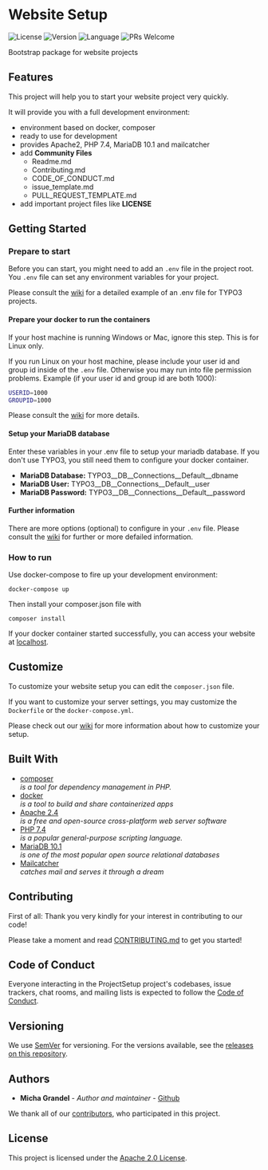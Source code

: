 # Website Setup

![License](https://img.shields.io/github/license/michagrandel/website-setup)
![Version](https://img.shields.io/github/v/release/michagrandel/website-setup)
![Language](https://img.shields.io/github/languages/top/michagrandel/website-setup)
![PRs Welcome](https://img.shields.io/badge/PRs-welcome-brightgreen.svg?style=flat-square)

Bootstrap package for website projects

## Features

This project will help you to start your website project very quickly.

It will provide you with a full development environment:

* environment based on docker, composer
* ready to use for development
* provides Apache2, PHP 7.4, MariaDB 10.1 and mailcatcher
* add **Community Files**
    * Readme.md
    * Contributing.md
    * CODE_OF_CONDUCT.md
    * issue_template.md
    * PULL_REQUEST_TEMPLATE.md
* add important project files like **LICENSE**

## Getting Started

### Prepare to start

Before you can start, you might need to add an `.env` file in the project root. 
You `.env` file can set any environment variables for your project.

Please consult the [wiki](wiki) for a detailed example of an .env file for TYPO3 projects.

#### Prepare your docker to run the containers

If your host machine is running Windows or Mac, ignore this step. This is for
Linux only.

If you run Linux on your host machine, please include your user id and group id
inside of the `.env` file. Otherwise you may run into file permission problems.
Example (if your user id and group id are both 1000):

```bash
USERID=1000
GROUPID=1000
```

Please consult the [wiki](wiki) for more details.

#### Setup your MariaDB database

Enter these variables in your .env file to setup your mariadb database.
If you don't use TYPO3, you still need them to configure your docker container.

- **MariaDB Database:** TYPO3__DB__Connections__Default__dbname
- **MariaDB User:** TYPO3__DB__Connections__Default__user
- **MariaDB Password:** TYPO3__DB__Connections__Default__password

#### Further information

There are more options (optional) to configure in your `.env` file.
Please consult the [wiki](wiki) for further or more defailed information. 

### How to run

Use docker-compose to fire up your development environment:

```
docker-compose up
```

Then install your composer.json file with

```
composer install
```

If your docker container started successfully, you can access your website
at [localhost](localhost).

## Customize

To customize your website setup you can edit the `composer.json` file.

If you want to customize your server settings, you may customize the `Dockerfile`
or the `docker-compose.yml`.

Please check out our [wiki](wiki) for more information about how to customize
your setup.

## Built With

* [composer](http://lxml.de/) \
  *is a tool for dependency management in PHP.*
* [docker](https://getcomposer.org/) \
  *is a tool to build and share containerized apps*
* [Apache 2.4](https://httpd.apache.org/) \
  *is a free and open-source cross-platform web server software*
* [PHP 7.4](https://www.php.net/) \
  *is a popular general-purpose scripting language.*
* [MariaDB 10.1](https://mariadb.org/) \
  *is one of the most popular open source relational databases*
* [Mailcatcher](https://mailcatcher.me/) \
  *catches mail and serves it through a dream*

## Contributing

First of all: Thank you very kindly for your interest in contributing to our code!

Please take a moment and read [CONTRIBUTING.md](CONTRIBUTING.md) to get you started!

## Code of Conduct

Everyone interacting in the ProjectSetup project's codebases, issue trackers, chat rooms, and mailing lists 
is expected to follow the [Code of Conduct][code_of_conduct].

## Versioning

We use [SemVer](http://semver.org/) for versioning. For the versions available,
see the [releases on this repository][github-releases].

## Authors

* **Micha Grandel** - *Author and maintainer* - [Github][github]

We thank all of our [contributors][github-contributors], who participated in this project.

## License

This project is licensed under the [Apache 2.0 License](LICENSE.md).


[github]: https://github.com/michagrandel
[github-releases]: https://github.com/michagrandel/website-setup/releases
[github-contributors]: https://github.com/michagrandel/website-setup/graphs/contributors
[gitflow]: https://danielkummer.github.io/git-flow-cheatsheet/
[gitflow-model]: http://nvie.com/posts/a-successful-git-branching-model/
[wiki]: https://github.com/michagrandel/website-setup/wiki
[code_of_conduct]: CODE_OF_CONDUCT.md
